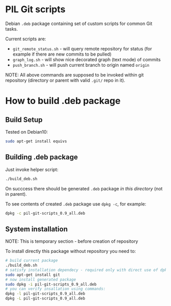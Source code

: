 # PIL Git scripts

Debian `.deb` package containing set of custom scripts for common Git tasks.

Current scripts are:
- `git_remote_status.sh` - will query remote repository for status (for example if there are new commits to be pulled)
- `graph_log.sh` - will show nice decorated graph (text mode) of commits
- `push_branch.sh` - will push current branch to origin named `origin`

NOTE: All above commands are supposed to be invoked within git repository
(directory or parent with valid `.git/` repo in it).


# How to build .deb package

## Build Setup
Tested on Debian10:

```bash
sudo apt-get install equivs
```

## Building .deb package

Just invoke helper script:

```bash
./build_deb.sh
```

On succcess there should be generated `.deb` package *in this directory*
(not in parent).

To see contents of created `.deb` package use `dpkg -c`, for example:

```bash
dpkg -c pil-git-scripts_0.9_all.deb
```

## System installation

NOTE: This is temporary section - before creation of repository

To install directly this package without repository you need to:

```bash
# build current package
./build_deb.sh
# satisfy installation dependecy - required only with direct use of dpkg
sudo apt-get install git
# now install generated package
sudo dpkg -i pil-git-scripts_0.9_all.deb
# you can verify insallation using commands:
dpkg -l pil-git-scripts_0.9_all.deb
dpkg -L pil-git-scripts_0.9_all.deb
```



